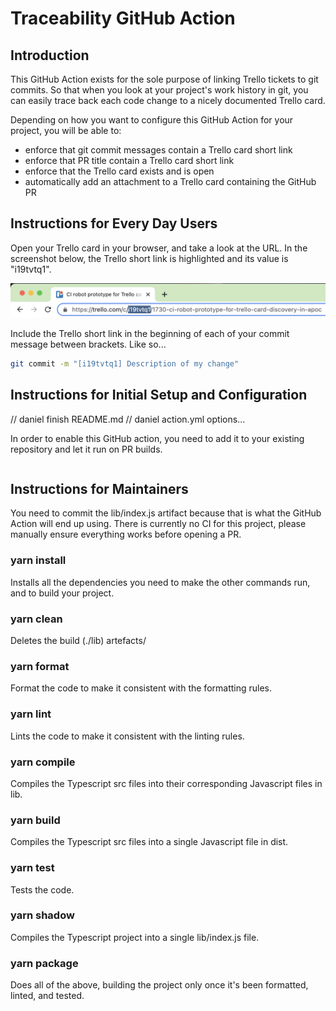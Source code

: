 # Traceability GitHub Action

## Introduction

This GitHub Action exists for the sole purpose of linking Trello tickets to git commits. So that when you look at your
project's work history in git, you can easily trace back each code change to a nicely documented Trello card. 

Depending on how you want to configure this GitHub Action for your project, you will be able to:
- enforce that git commit messages contain a Trello card short link
- enforce that PR title contain a Trello card short link
- enforce that the Trello card exists and is open
- automatically add an attachment to a Trello card containing the GitHub PR

## Instructions for Every Day Users

Open your Trello card in your browser, and take a look at the URL. In the screenshot below, the Trello short link is 
highlighted and its value is "i19tvtq1". 

![](assets/trello-short-link.png)

Include the Trello short link in the beginning of each of your commit message between brackets. Like so...

```bash
git commit -m "[i19tvtq1] Description of my change"
```

## Instructions for Initial Setup and Configuration

// daniel finish README.md
// daniel action.yml options...

In order to enable this GitHub action, you need to add it to your existing repository and let it run on PR builds.

```

```

## Instructions for Maintainers

You need to commit the lib/index.js artifact because that is what the GitHub Action will end up using. There is 
currently no CI for this project, please manually ensure everything works before opening a PR.

### yarn install

Installs all the dependencies you need to make the other commands run, and to build your project.

### yarn clean

Deletes the build (./lib) artefacts/

### yarn format

Format the code to make it consistent with the formatting rules.

### yarn lint

Lints the code to make it consistent with the linting rules.

### yarn compile

Compiles the Typescript src files into their corresponding Javascript files in lib.

### yarn build

Compiles the Typescript src files into a single Javascript file in dist.

### yarn test

Tests the code.

### yarn shadow

Compiles the Typescript project into a single lib/index.js file. 

### yarn package

Does all of the above, building the project only once it's been formatted, linted, and tested.

